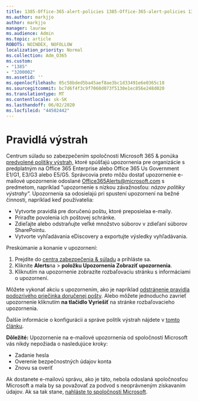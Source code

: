 ```yaml
---
title: 1385-Office-365-alert-policies 1385-Office-365-alert-policies 1385-Office-365-alert-policies 13
ms.author: markjjo
author: markjjo
manager: lauraw
ms.audience: Admin
ms.topic: article
ROBOTS: NOINDEX, NOFOLLOW
localization_priority: Normal
ms.collection: Adm_O365
ms.custom:
- "1385"
- "3200002"
ms.assetid: ''
ms.openlocfilehash: 05c58bded5ba45aef8ae3bc1d33491e6e0365c18
ms.sourcegitcommit: bc7d6f4f3c9f7060d073f5130e1ec856e248d020
ms.translationtype: MT
ms.contentlocale: sk-SK
ms.lasthandoff: 06/02/2020
ms.locfileid: "44502442"
---
```

# <a name="alert-policies"></a>Pravidlá výstrah

Centrum súladu so zabezpečením spoločnosti Microsoft 365 & ponúka [predvolené politiky výstrah,](https://docs.microsoft.com/microsoft-365/compliance/alert-policies#default-alert-policies) ktoré spúšťajú upozornenia pre organizácie s predplatným na Office 365 Enterprise alebo Office 365 Us Government E1/G1, E3/G3 alebo E5/G5. Správcovia preto môžu dostať upozornenie e-mailové upozornenie odoslané Office365Alerts@microsoft.com s predmetom, napríklad "upozornenie s nízkou závažnosťou: *názov politiky výstrahy".* Upozornenia sa odosielajú pri spustení upozornení na bežné činnosti, napríklad keď používatelia:

- Vytvorte pravidlá pre doručenú poštu, ktoré preposielaa e-maily.
- Priraďte povolenia ich poštovej schránke.
- Zdieľajte alebo odstraňujte veľké množstvo súborov v zdieľaní súborov SharePointu.
- Vytvorte vyhľadávania eDiscovery a exportujte výsledky vyhľadávania.

Preskúmanie a konanie v upozornení:

1. Prejdite do [centra zabezpečenia & súladu](https://protection.office.com) a prihláste sa.
2. Kliknite **Alerts**na  >  **položku Upozornenia Zobraziť upozornenia**.
3. Kliknutím na upozornenie zobrazíte rozbaľovaciu stránku s informáciami o upozornení.

Môžete vykonať akciu s upozornením, ako je napríklad [odstránenie pravidla podozrivého priečinka doručenej pošty](https://docs.microsoft.com/microsoft-365/security/office-365-security/responding-to-a-compromised-email-account). Alebo môžete jednoducho zavrieť upozornenie kliknutím **na tlačidlo Vyriešiť** na stránke rozbaľovacieho upozornenia.

Ďalšie informácie o konfigurácii a správe politík výstrah nájdete v [tomto článku](https://docs.microsoft.com/microsoft-365/compliance/alert-policies).

**Dôležité:** Upozornenie na e-mailové upozornenia od spoločnosti Microsoft vás nikdy nepožiada o nasledujúce kroky:

- Zadanie hesla
- Overenie bezpečnostných údajov konta
- Znovu sa overiť

Ak dostanete e-mailovú správu, ako je táto, nebola odoslaná spoločnosťou Microsoft a mala by sa považovať za podvod s neoprávneným získavaním údajov. Ak sa tak stane, [nahláste to spoločnosti Microsoft](https://docs.microsoft.com/microsoft-365/security/office-365-security/report-junk-email-and-phishing-scams-in-outlook-on-the-web-eop).